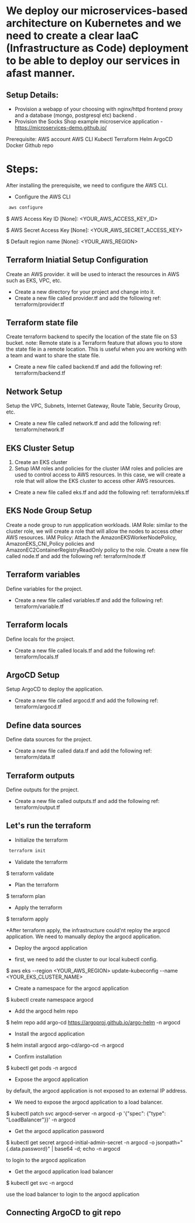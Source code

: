 # We deploy our microservices-based architecture on Kubernetes and we need to create a clear IaaC (Infrastructure as Code) deployment to be able to deploy our services in afast manner.

## Setup Details:
* Provision a webapp of your choosing with nginx/httpd frontend proxy and a database
(mongo, postgresql etc) backend .
* Provision the Socks Shop example microservice application -
https://microservices-demo.github.io/

Prerequisite:
AWS account
AWS CLI
Kubectl
Terraform
Helm
ArgoCD
Docker
Github repo

# Steps:
After installing the prerequisite, we need to configure the AWS CLI.
* Configure the AWS CLI

```bash 
 aws configure
 ```

$ AWS Access Key ID [None]: <YOUR_AWS_ACCESS_KEY_ID>

$ AWS Secret Access Key [None]: <YOUR_AWS_SECRET_ACCESS_KEY>

$ Default region name [None]: <YOUR_AWS_REGION>

## Terraform Iniatial Setup Configuration
Create an AWS provider. it will be used to interact the resources in AWS such as EKS, VPC, etc.
* Create a new directory for your project and change into it.
* Create a new file called provider.tf and add the following ref: terraform/provider.tf

## Terraform state file
Create terraform backend to specify the location of the state file on S3 bucket.
note: Remote state is a Terraform feature that allows you to store the state file in a remote location. This is useful when you are working with a team and want to share the state file.
* Create a new file called backend.tf and add the following ref: terraform/backend.tf

## Network Setup
Setup the VPC, Subnets, Internet Gateway, Route Table, Security Group, etc.
* Create a new file called network.tf and add the following ref: terraform/network.tf

## EKS Cluster Setup
1. Create an EKS cluster
2. Setup IAM roles and policies for the cluster
IAM roles and policies are used to control access to AWS resources. In this case, we will create a role that will allow the EKS cluster to access other AWS resources.
* Create a new file called eks.tf and add the following ref: terraform/eks.tf

## EKS Node Group Setup
Create a node group to run appplication workloads.
IAM Role: similar to the cluster role, we will create a role that will allow the nodes to access other AWS resources.
IAM Policy: Attach the AmazonEKSWorkerNodePolicy, AmazonEKS_CNI_Policy policies and AmazonEC2ContainerRegistryReadOnly policy to the role.
Create a new file called node.tf and add the following ref: terraform/node.tf

## Terraform variables
Define variables for the project.
* Create a new file called variables.tf and add the following ref: terraform/variable.tf

## Terraform locals
Define locals for the project.
* Create a new file called locals.tf and add the following ref: terraform/locals.tf

## ArgoCD Setup
Setup ArgoCD to deploy the application.
* Create a new file called argocd.tf and add the following ref: terraform/argocd.tf

## Define data sources
Define data sources for the project.
* Create a new file called data.tf and add the following ref: terraform/data.tf

## Terraform outputs
 Define outputs for the project.
* Create a new file called outputs.tf and add the following ref: terraform/output.tf

## Let's run the terraform

* Initialize the terraform

```bash
 terraform init
```

* Validate the terraform

$ terraform validate

* Plan the terraform

$ terraform plan

* Apply the terraform

$ terraform apply

*After terraform apply, the infrastructure could'nt reploy the argocd application. We need to manually deploy the argocd application.

* Deploy the argocd application

* first, we need to add the cluster to our local kubectl config.

$ aws eks --region <YOUR_AWS_REGION> update-kubeconfig --name <YOUR_EKS_CLUSTER_NAME>

* Create a namespace for the argocd application

$ kubectl create namespace argocd

* Add the argocd helm repo

$ helm repo add argo-cd https://argoproj.github.io/argo-helm -n argocd

* Install the argocd application

$ helm install argocd argo-cd/argo-cd -n argocd

* Confirm installation

$ kubectl get pods -n argocd

* Expose the argocd application

by default, the argocd application is not exposed to an external IP address. 
* We need to expose the argocd application to a load balancer.

$ kubectl patch svc argocd-server -n argocd -p '{"spec": {"type": "LoadBalancer"}}' -n argocd

* Get the argocd application password

$ kubectl get secret argocd-initial-admin-secret -n argocd -o jsonpath="{.data.password}" | base64 -d; echo -n argocd

to login to the argocd application

* Get the argocd application load balancer

$ kubectl get svc -n argocd

use the load balancer to login to the argocd application

## Connecting ArgoCD to git repo




